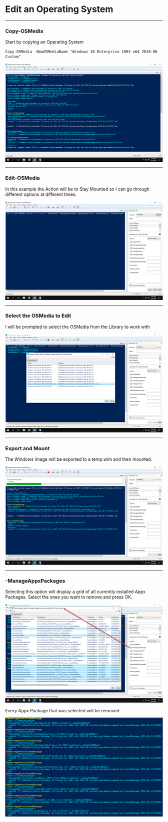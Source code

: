 # Edit an Operating System

---

### Copy-OSMedia

Start by copying an Operating System

```
Copy-OSMedia -NewOSMediaName "Windows 10 Enterprise 1803 x64 2018-06 Custom"
```

![](/assets/2018-06-24_2-53-33.png)

---

### Edit-OSMedia

In this example the Action will be to Stay Mounted so I can go through different options at different times.

![](/assets/2018-06-24_3-00-47.png)

---

### Select the OSMedia to Edit

I will be prompted to select the OSMedia from the Library to work with

![](/assets/2018-06-24_9-38-07.png)

---

### Export and Mount

The Windows Image will be exported to a temp.wim and then mounted.

![](/assets/2018-06-24_9-39-48.png)

---

### -ManageAppxPackages

Selecting this option will display a grid of all currently installed Appx Packages.  Select the ones you want to remove and press OK.

![](/assets/2018-06-24_9-47-41.png)

Every Appx Package that was selected will be removed

![](/assets/2018-06-24_9-52-57.png)





























